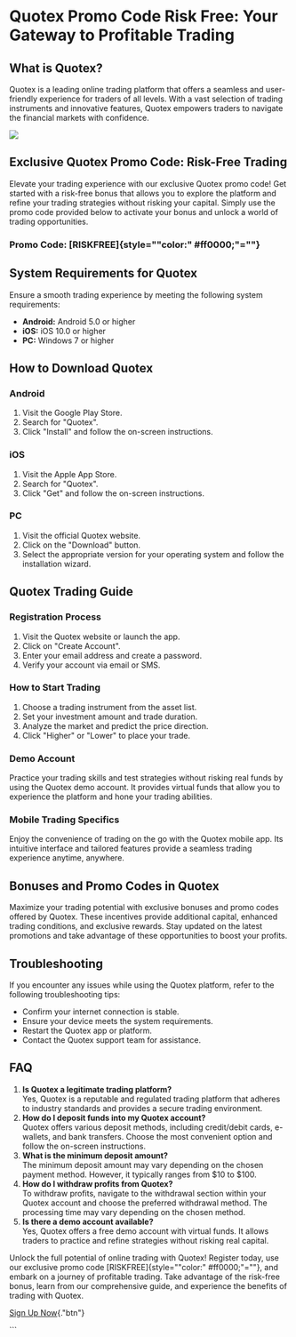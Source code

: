 # Quotex Promo Code Risk Free: Your Gateway to Profitable Trading

## What is Quotex?

Quotex is a leading online trading platform that offers a seamless and
user-friendly experience for traders of all levels. With a vast
selection of trading instruments and innovative features, Quotex
empowers traders to navigate the financial markets with confidence.

[![](https://static.quotex.io/files/4_en/300_250.jpg)](https://traff.sbs/brokerqxlid)

## Exclusive Quotex Promo Code: Risk-Free Trading

Elevate your trading experience with our exclusive Quotex promo code!
Get started with a risk-free bonus that allows you to explore the
platform and refine your trading strategies without risking your
capital. Simply use the promo code provided below to activate your bonus
and unlock a world of trading opportunities.

### Promo Code: [RISKFREE]{style=""color:" #ff0000;"=""}

## System Requirements for Quotex

Ensure a smooth trading experience by meeting the following system
requirements:

-   **Android:** Android 5.0 or higher
-   **iOS:** iOS 10.0 or higher
-   **PC:** Windows 7 or higher

## How to Download Quotex

### Android

1.  Visit the Google Play Store.
2.  Search for "Quotex".
3.  Click "Install" and follow the on-screen instructions.

### iOS

1.  Visit the Apple App Store.
2.  Search for "Quotex".
3.  Click "Get" and follow the on-screen instructions.

### PC

1.  Visit the official Quotex website.
2.  Click on the "Download" button.
3.  Select the appropriate version for your operating system and follow
    the installation wizard.

## Quotex Trading Guide

### Registration Process

1.  Visit the Quotex website or launch the app.
2.  Click on "Create Account".
3.  Enter your email address and create a password.
4.  Verify your account via email or SMS.

### How to Start Trading

1.  Choose a trading instrument from the asset list.
2.  Set your investment amount and trade duration.
3.  Analyze the market and predict the price direction.
4.  Click "Higher" or "Lower" to place your trade.

### Demo Account

Practice your trading skills and test strategies without risking real
funds by using the Quotex demo account. It provides virtual funds that
allow you to experience the platform and hone your trading abilities.

### Mobile Trading Specifics

Enjoy the convenience of trading on the go with the Quotex mobile app.
Its intuitive interface and tailored features provide a seamless trading
experience anytime, anywhere.

## Bonuses and Promo Codes in Quotex

Maximize your trading potential with exclusive bonuses and promo codes
offered by Quotex. These incentives provide additional capital, enhanced
trading conditions, and exclusive rewards. Stay updated on the latest
promotions and take advantage of these opportunities to boost your
profits.

## Troubleshooting

If you encounter any issues while using the Quotex platform, refer to
the following troubleshooting tips:

-   Confirm your internet connection is stable.
-   Ensure your device meets the system requirements.
-   Restart the Quotex app or platform.
-   Contact the Quotex support team for assistance.

## FAQ

1.  **Is Quotex a legitimate trading platform?**\
    Yes, Quotex is a reputable and regulated trading platform that
    adheres to industry standards and provides a secure trading
    environment.
2.  **How do I deposit funds into my Quotex account?**\
    Quotex offers various deposit methods, including credit/debit cards,
    e-wallets, and bank transfers. Choose the most convenient option and
    follow the on-screen instructions.
3.  **What is the minimum deposit amount?**\
    The minimum deposit amount may vary depending on the chosen payment
    method. However, it typically ranges from \$10 to \$100.
4.  **How do I withdraw profits from Quotex?**\
    To withdraw profits, navigate to the withdrawal section within your
    Quotex account and choose the preferred withdrawal method. The
    processing time may vary depending on the chosen method.
5.  **Is there a demo account available?**\
    Yes, Quotex offers a free demo account with virtual funds. It allows
    traders to practice and refine strategies without risking real
    capital.

Unlock the full potential of online trading with Quotex! Register today,
use our exclusive promo code [RISKFREE]{style=""color:"
#ff0000;"=""}, and embark on a journey of profitable trading. Take
advantage of the risk-free bonus, learn from our comprehensive guide,
and experience the benefits of trading with Quotex.

[Sign Up Now](\%22https://traff.sbs/brokerqxsignup\%22){."btn"}

\`\`\`

